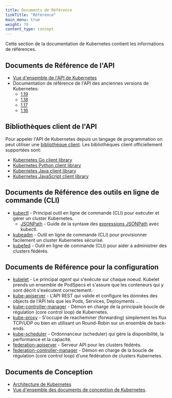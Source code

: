 ```yaml
---
title: Documents de Référence
linkTitle: "Référence"
main_menu: true
weight: 70
content_type: concept
---
```


<!-- overview -->

Cette section de la documentation de Kubernetes contient les informations de références.



<!-- body -->

## Documents de Référence de l'API

* [Vue d'ensemble de l'API de Kubernetes](/docs/reference/using-api/)
* Documentation de référence de l'API des anciennes versions de Kubernetes:
  * [1.19](https://v1-19.docs.kubernetes.io/fr/docs/reference/)
  * [1.18](https://v1-18.docs.kubernetes.io/fr/docs/reference/)
  * [1.17](https://v1-17.docs.kubernetes.io/fr/docs/reference/)
  * [1.16](https://v1-16.docs.kubernetes.io/fr/docs/reference/)

## Bibliothèques client de l'API

Pour appeler l'API de Kubernetes depuis un langage de programmation on peut utiliser une [bibliothèque client](/docs/reference/using-api/client-libraries/). Les bibliothèques client officiellement supportées sont:

* [Kubernetes Go client library](https://github.com/kubernetes/client-go/)
* [Kubernetes Python client library](https://github.com/kubernetes-client/python)
* [Kubernetes Java client library](https://github.com/kubernetes-client/java)
* [Kubernetes JavaScript client library](https://github.com/kubernetes-client/javascript)

## Documents de Référence des outils en ligne de commande (CLI)

* [kubectl](/docs/reference/kubectl/overview/) - Principal outil en ligne de commande (CLI) pour exécuter et gérer un cluster Kubernetes.
    * [JSONPath](/docs/user-guide/jsonpath/) - Guide de la syntaxe des [expressions JSONPath](http://goessner.net/articles/JsonPath/) avec kubectl.
* [kubeadm](/docs/admin/kubeadm/) - Outil en ligne de commande (CLI) pour provisionner facilement un cluster Kubernetes sécurisé.
* [kubefed](/docs/admin/kubefed/) - Outil en ligne de commande (CLI) pour aider à administrer des clusters fédérés.

## Documents de Référence pour la configuration

* [kubelet](/docs/admin/kubelet/) - Le principal *agent* qui s'exécute sur chaque noeud. Kubelet prends un ensemble de PodSpecs et s'assure que les conteneurs qui y sont décrit s'exécutent correctement.
* [kube-apiserver](/docs/admin/kube-apiserver/) - L'API REST qui valide et configure les données des objects de l'API tels que les Pods, Services, Deployments ...
* [kube-controller-manager](/docs/admin/kube-controller-manager/) - Démon en charge de la principale boucle de régulation (core control loop) de Kubernetes.
* [kube-proxy](/docs/admin/kube-proxy/) - S'occupe de reacheminer (forwarding) simplement les flux TCP/UDP ou bien en utilisant un Round-Robin sur un ensemble de back-ends.
* [kube-scheduler](/docs/admin/kube-scheduler/) - Ordonnanceur (scheduler) qui gère la disponibilité, la performance et la capacité.
* [federation-apiserver](/docs/admin/federation-apiserver/) - Serveur API pour les clusters fédérés.
* [federation-controller-manager](/docs/admin/federation-controller-manager/) - Démon en charge de la boucle de régulation (core control loop) d'une fédération de clusters Kubernetes.

## Documents de Conception

* [Architecture de Kubernetes](https://git.k8s.io/community/contributors/design-proposals/architecture/architecture.md)
* [Vue d'ensemble des documents de conception de Kubernetes](https://git.k8s.io/community/contributors/design-proposals).


